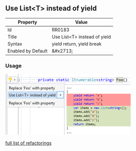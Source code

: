 ## Use List\<T\> instead of yield

| Property | Value |
| -------- | ----- |
| Id | RR0183 |
| Title | Use List\<T\> instead of yield |
| Syntax | yield return, yield break |
| Enabled by Default | &\#x2713; |

### Usage

![Use List\<T\> instead of yield](../../images/refactorings/UseListInsteadOfYield.png)

[full list of refactorings](Refactorings.md)